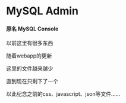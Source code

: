 # MySQL Admin
#### 原名 MySQL Console

以前这里有很多东西

随着webapp的更新

这里的文件越来越少

直到现在只剩下了一个

以此纪念之前的css、javascript、json等文件……